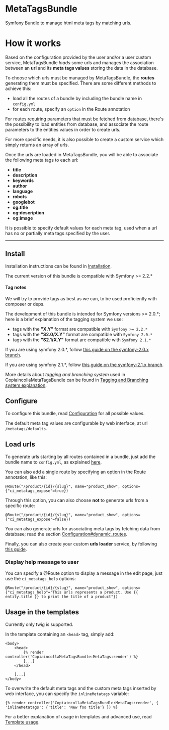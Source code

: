 MetaTagsBundle
==============

Symfony Bundle to manage html meta tags by matching urls.

# How it works

Based on the configuration provided by the user and/or a user custom service, MetaTagsBundle _loads_ some urls and manages the association between an __url__ and its __meta tags values__ storing the data in the database.

To choose which urls must be managed by MetaTagsBundle, the __routes__ generating them must be specified. There are some different methods to achieve this:

- load all the routes of a bundle by including the bundle name in `config.yml`
- for each route, specify an `option` in the Route annotation

For routes requiring parameters that must be fetched from database, there's the possibility to load entities from database, and associate the route parameters to the entities values in order to create urls.

For more specific needs, it is also possible to create a custom service which simply returns an array of urls.

Once the urls are loaded in MetaTagsBundle, you will be able to associate the following meta tags to each url:

- __title__
- __description__
- __keywords__
- __author__
- __language__
- __robots__
- __googlebot__
- __og:title__
- __og:description__
- __og:image__

It is possible to specify default values for each meta tag, used when a url has no or partially meta tags specified by the user.

---

## Install

Installation instructions can be found in [Installation](Resources/doc/install.md).

The current version of this bundle is compatible with Symfony >= 2.2.*

#### Tag notes

We will try to provide tags as best as we can, to be used proficiently with composer or deps.

The development of this bundle is intended for Symfony versions >= 2.0.*; here is a brief explanation of the tagging system we use:

- tags with the __"X.Y"__ format are compatible with `Symfony >= 2.2.*`
- tags with the __"S2.0/X.Y"__ format are compatible with `Symfony 2.0.*`
- tags with the __"S2.1/X.Y"__ format are compatible with `Symfony 2.1.*`

If you are using symfony 2.0.*, follow [this guide on the symfony-2.0.x branch](https://github.com/copiaincolla/MetaTagsBundle/blob/symfony-2.0.x/README.md).

If you are using symfony 2.1.*, follow [this guide on the symfony-2.1.x branch](https://github.com/copiaincolla/MetaTagsBundle/blob/symfony-2.1.x/README.md).

More details about _tagging and branching system_ used in CopiaincollaMetaTagsBundle can be found in [Tagging and Branching system explanation](Resources/doc/tagging_branching.md).

## Configure

To configure this bundle, read [Configuration](Resources/doc/configuration.md) for all possible values.

The default meta tag values are configurable by web interface, at url `/metatags/defaults`.

## Load urls

To generate urls starting by all routes contained in a bundle, just add the bundle name to `config.yml`, as explained [here](Resources/doc/configuration.md#copiaincolla_meta_tags--urls_loader--exposed_routes).

You can also add a single route by specifying an option in the Route annotation, like this:

```
@Route("/product/{id}/{slug}", name="product_show", options={"ci_metatags_expose"=true})
```

Through this option, you can also choose __not__ to generate urls from a specific route:

```
@Route("/product/{id}/{slug}", name="product_show", options={"ci_metatags_expose"=false})
```

You can also generate urls for associating meta tags by fetching data from database; read the section [Configuration#dynamic_routes](Resources/doc/configuration.md#copiaincolla_meta_tags--urls_loader--parameters--dynamic_routes).

Finally, you can also create your custom __urls loader__ service, by following [this guide](Resources/doc/custom_urls_loader_service.md).

### Display help message to user

You can specify a @Route option to display a message in the edit page, just use the `ci_metatags_help` options:

```
@Route("/product/{id}/{slug}", name="product_show", options={"ci_metatags_help"="This urls represents a product. Use {{ entity.title }} to print the title of a product"})
```


## Usage in the templates

Currently only twig is supported.

In the template containing an `<head>` tag, simply add:

```
<body>
    <head>
        {% render controller('CopiaincollaMetaTagsBundle:MetaTags:render') %}
        [...]
    </head>

    [...]
</body>
```

To overwrite the default meta tags and the custom meta tags inserted by web interface, you can specify the `inlineMetatags` variable:

```
{% render controller('CopiaincollaMetaTagsBundle:MetaTags:render', { 'inlineMetatags': {'title': 'New foo title'} }) %}
```


For a better explanation of usage in templates and advanced use, read [Template usage](Resources/doc/template_usage.md).